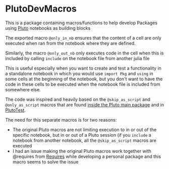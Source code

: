 # PlutoDevMacros

This is a package containing macros/functions to help develop Packages using [Pluto](https://github.com/fonsp/Pluto.jl) notebooks as building blocks

The exported macro `@only_in_nb` ensures that the content of a cell are only executed when ran from the notebook where they are defined.

Similarly, the macro `@only_out_nb` only executes code in the cell when this is included by calling `include` on the notebook file from another julia file

This is useful especially when you want to create and test a functionality in a standalone notebook in which you would use `import Pkg` and `using` in some cells at the beginning of the notebook, but you don't want to have the code in these cells to be executed when the notebook file is included from somewhere else.

The code was inspired and heavily based on the `@skip_as_script` and `@only_as_script` macros that are found [inside the Pluto main package](https://github.com/fonsp/Pluto.jl/blob/main/src/webserver/Firebasey.jl) and in [PlutoTest](https://github.com/JuliaPluto/PlutoTest.jl).

The need for this separate macros is for two reasons:
- The original Pluto macros are not limiting execution to in or out of the specific notebook, but in or out of a Pluto session (if you `include` a notebook from another notebook, all the `@skip_as_script` macros are executed
- I had an issue making the original Pluto macros work together with @requires from [Requires](https://github.com/JuliaPackaging/Requires.jl) while developing a personal package and this macro seems to solve the issue